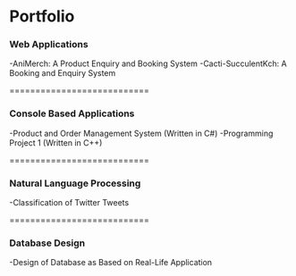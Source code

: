 # Portfolio

### Web Applications

-AniMerch: A Product Enquiry and Booking System
-Cacti-SucculentKch: A Booking and Enquiry System

===========================

### Console Based Applications

-Product and Order Management System (Written in C#)
-Programming Project 1 (Written in C++)

===========================


### Natural Language Processing
-Classification of Twitter Tweets

===========================

### Database Design 
-Design of Database as Based on Real-Life Application

